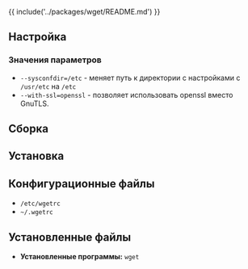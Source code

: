 {{ include('../packages/wget/README.md') }}

## Настройка

<package-script :package="'wget'" :type="'configure'"></package-script>

### Значения параметров

- `--sysconfdir=/etc` - меняет путь к директории с настройками с `/usr/etc` на `/etc`
- `--with-ssl=openssl` - позволяет использовать openssl вместо GnuTLS.

## Сборка

<package-script :package="'wget'" :type="'build'"></package-script>

## Установка

<package-script :package="'wget'" :type="'install'"></package-script>

## Конфигурационные файлы

- `/etc/wgetrc`
- `~/.wgetrc`

## Установленные файлы

- **Установленные программы:** `wget`


